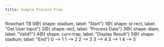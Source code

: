 ```yaml
---
title: Simple Process Flow
---
```


flowchart TB
	0@{ shape: stadium, label: "Start"}
	1@{ shape: sl-rect, label: "Get User Input"}
	2@{ shape: rect, label: "Process Data"}
	3@{ shape: diam, label: "Valid?"}
	4@{ shape: curv-trap, label: "Display Result"}
	5@{ shape: stadium, label: "End"}
	0 --> 1
	1 --> 2
	2 --> 3
	3 --> 4
	3 --> 1
	4 --> 5
